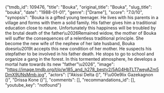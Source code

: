 {"tmdb_id": 109476, "title": "Bouka", "original_title": "Bouka", "slug_title": "bouka", "date": "1988-01-01", "genre": ["Drame"], "score": "7.0/10", "synopsis": "Bouka is a gifted young teenager. He lives with his parents in a village and forms with them a solid family. His father gives him a traditional education close to nature. Unfortunately this happiness will be troubled by the brutal death of the father\u2026Remained widow, the mother of Bouka will suffer the consequences of a relentless traditional principle. She become the new wife of the nephew of her late husband, Bouka doesn\u2019t accepts this new condition of her mother. He suspects his stepfather to be involved in his father death. He stops to go to school and organize a gang in the forest. In this tormented atmosphere, he develops a mortal hate towards its new \"father\"\u2026", "image": "https://image.tmdb.org/t/p/w185_and_h278_bestv2/5AG4HbTLT7weyAZm5DmX9UNsMmb.jpg", "actors": ["Akissi Delta ()", "F\u00e9lix Gazekagnon ()", "Drissa Kone ()"], "comments": [], "recommandations_id": [], "youtube_key": "notfound"}